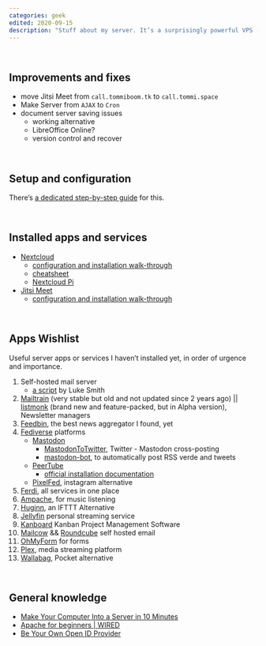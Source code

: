 ```yaml
---
categories: geek
edited: 2020-09-15
description: "Stuff about my server. It’s a surprisingly powerful VPS (considered how much I pay for it) hosted in Germany by <a href='https://contabo.com/' rel='noopener noreferrer' target='_blank'>Contabo</a> and it runs <a href='https://releases.ubuntu.com/20.04/)' rel='noopener noreferrer' target='_blank'>Ubuntu 20.04</a>"
---
```


<br />

## Improvements and fixes

- move Jitsi Meet from `call.tommiboom.tk` to `call.tommi.space`
- Make Server from `AJAX` to `Cron`
- document server saving issues
    - working alternative
    - LibreOffice Online?
    - version control and recover

<br />

## Setup and configuration

There’s [a dedicated step-by-step guide](/server-setup) for this.

<br />

## Installed apps and services

- [Nextcloud](https://nextcloud.com)
	- [configuration and installation walk-through](/server-setup#nextcloud)
	- [cheatsheet](/server-setup#nextcloud-cheatsheet)
	- [Nextcloud Pi](https://ownyourbits.com/nextcloudpi/)
- [Jitsi Meet](https://jitsi.org)
	- [configuration and installation walk-through](/server-setup#jitsi-meet)
	
<br />

## Apps Wishlist

Useful server apps or services I haven’t installed yet, in order of urgence and importance.

1. Self-hosted mail server
	- [a script](https://github.com/LukeSmithxyz/emailwiz) by Luke Smith
1. [Mailtrain](https://mailtrain.org) (very stable but old and not updated since 2 years ago) \|\| [listmonk](https://listmonk.app) (brand new and feature-packed, but in Alpha version), Newsletter managers
1. [Feedbin](https://github.com/feedbin/feedbin), the best news aggregator I found, yet
1. [Fediverse](https://fediverse.network/) platforms
	- [Mastodon](https://joinmastodon.org/)
	    - [MastodonToTwitter](https://github.com/AmauryCarrade/MastodonToTwitter), Twitter - Mastodon cross-posting
	    - [mastodon-bot](https://github.com/yogthos/mastodon-bot), to automatically post RSS verde and tweets
	- [PeerTube](https://joinpeertube.org)
		- [official installation documentation](/https://docs.joinpeertube.org/#/install-any-os)
	- [PixelFed](https://pixelfed.org/), instagram alternative
1. [Ferdi](https://github.com/getferdi/server), all services in one place
1. [Ampache](http://ampache.org/), for music listening
1. [Huginn](https://github.com/huginn/huginn), an IFTTT Alternative
1. [Jellyfin](https://jellyfin.org/) personal streaming service
1. [Kanboard](https://kanboard.org/) Kanban Project Management Software
1. [Mailcow](https://mailcow.email/) && [Roundcube](https://roundcube.net/) self hosted email
1. [OhMyForm](https://ohmyform.com/docs/install/) for forms
1. [Plex](https://www.plex.tv), media streaming platform
1. [Wallabag](https://hub.docker.com/r/wallabag/wallabag), Pocket alternative

<br />

## General knowledge

- [Make Your Computer Into a Server in 10 Minutes](https://www.instructables.com/id/Make-Your-Computer-Into-A-Server-in-10-Minutes-fr/)
- [Apache for beginners \| WIRED](https://www.wired.com/2010/02/Apache_for_Beginners/)
- [Be Your Own Open ID Provider](https://www.wired.com/2010/02/Be_Your_Own_OpenID_Provider/)
